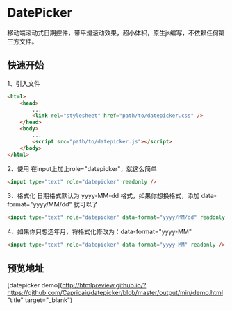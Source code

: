 # DatePicker
移动端滚动式日期控件，带平滑滚动效果，超小体积，原生js编写，不依赖任何第三方文件。

## 快速开始
1、引入文件
```HTML
<html>
	<head>
		...
		<link rel="stylesheet" href="path/to/datepicker.css" />
	</head>
	<body>
		...
		<script src="path/to/datepicker.js"></script>
	</body>
</html>
```
2、使用
在input上加上role="datepicker"，就这么简单
```HTML
<input type="text" role="datepicker" readonly />
```
3、格式化
日期格式默认为 yyyy-MM-dd 格式，如果你想换格式，添加 data-format="yyyy/MM/dd" 就可以了
```HTML
<input type="text" role="datepicker" data-format="yyyy/MM/dd" readonly />
```
4、如果你只想选年月，将格式化修改为：data-format="yyyy-MM"
```HTML
<input type="text" role="datepicker" data-format="yyyy-MM" readonly />
```

## 预览地址
[datepicker demo](http://htmlpreview.github.io/?https://github.com/Capricair/datepicker/blob/master/output/min/demo.html "title" target="_blank")
